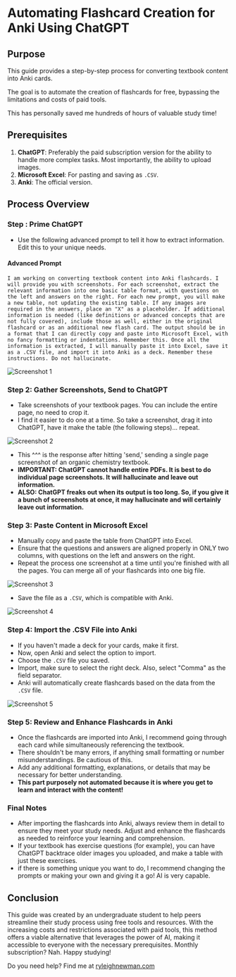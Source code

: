 
# Automating Flashcard Creation for Anki Using ChatGPT

## Purpose

This guide provides a step-by-step process for converting textbook content into Anki cards.

The goal is to automate the creation of flashcards for free, bypassing the limitations and costs of paid tools.

This has personally saved me hundreds of hours of valuable study time!

## Prerequisites

1. **ChatGPT**: Preferably the paid subscription version for the ability to handle more complex tasks. Most importantly, the ability to upload images.
2. **Microsoft Excel**: For pasting and saving as `.CSV`.
3. **Anki**: The official version.

## Process Overview

### Step : Prime ChatGPT
- Use the following advanced prompt to tell it how to extract information. Edit this to your unique needs.

#### Advanced Prompt
```
I am working on converting textbook content into Anki flashcards. I will provide you with screenshots. For each screenshot, extract the relevant information into one basic table format, with questions on the left and answers on the right. For each new prompt, you will make a new table, not updating the existing table. If any images are required in the answers, place an "X" as a placeholder. If additional information is needed (like definitions or advanced concepts that are not fully covered), include those as well, either in the original flashcard or as an additional new flash card. The output should be in a format that I can directly copy and paste into Microsoft Excel, with no fancy formatting or indentations. Remember this. Once all the information is extracted, I will manually paste it into Excel, save it as a .CSV file, and import it into Anki as a deck. Remember these instructions. Do not hallucinate.
```

![Screenshot 1](images/1.png)
### Step 2: Gather Screenshots, Send to ChatGPT
- Take screenshots of your textbook pages. You can include the entire page, no need to crop it.
- I find it easier to do one at a time. So take a screenshot, drag it into ChatGPT, have it make the table (the following steps)... repeat.
  
![Screenshot 2](images/2.png)
- This ^^^ is the response after hitting 'send,' sending a single page screenshot of an organic chemistry textbook.
- **IMPORTANT: ChatGPT cannot handle entire PDFs. It is best to do individual page screenshots. It will hallucinate and leave out information.**
- **ALSO: ChatGPT freaks out when its output is too long. So, if you give it a bunch of screenshots at once, it may hallucinate and will certainly leave out information.**

### Step 3: Paste Content in Microsoft Excel

- Manually copy and paste the table from ChatGPT into Excel.
- Ensure that the questions and answers are aligned properly in ONLY two columns, with questions on the left and answers on the right.
- Repeat the process one screenshot at a time until you're finished with all the pages. You can merge all of your flashcards into one big file.

![Screenshot 3](images/3.png)

- Save the file as a `.CSV`, which is compatible with Anki.

![Screenshot 4](images/4.png)

### Step 4: Import the .CSV File into Anki
- If you haven't made a deck for your cards, make it first.
- Now, open Anki and select the option to import.
- Choose the `.CSV` file you saved.
- Import, make sure to select the right deck. Also, select "Comma" as the field separator.
- Anki will automatically create flashcards based on the data from the `.CSV` file.

![Screenshot 5](images/5.png)

### Step 5: Review and Enhance Flashcards in Anki
- Once the flashcards are imported into Anki, I recommend going through each card while simultaneously referencing the textbook.
- There shouldn't be many errors, if anything small formatting or number misunderstandings. Be cautious of this.
- Add any additional formatting, explanations, or details that may be necessary for better understanding.
- **This part purposely not automated because it is where you get to learn and interact with the content!**

### Final Notes
- After importing the flashcards into Anki, always review them in detail to ensure they meet your study needs. Adjust and enhance the flashcards as needed to reinforce your learning and comprehension.
- If your textbook has exercise questions (for example), you can have ChatGPT backtrace older images you uploaded, and make a table with just these exercises.
- if there is something unique you want to do, I recommend changing the prompts or making your own and giving it a go! AI is very capable.

## Conclusion

This guide was created by an undergraduate student to help peers streamline their study process using free tools and resources. With the increasing costs and restrictions associated with paid tools, this method offers a viable alternative that leverages the power of AI, making it accessible to everyone with the necessary prerequisites. Monthly subscription? Nah. Happy studying!

Do you need help? Find me at [ryleighnewman.com](https://ryleighnewman.com)
